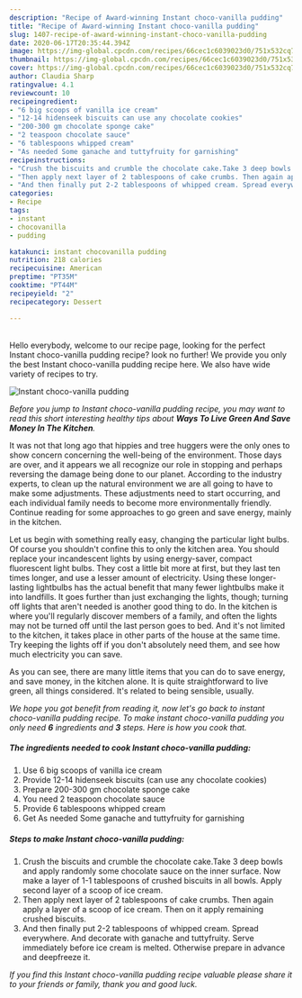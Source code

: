 ```yaml
---
description: "Recipe of Award-winning Instant choco-vanilla pudding"
title: "Recipe of Award-winning Instant choco-vanilla pudding"
slug: 1407-recipe-of-award-winning-instant-choco-vanilla-pudding
date: 2020-06-17T20:35:44.394Z
image: https://img-global.cpcdn.com/recipes/66cec1c6039023d0/751x532cq70/instant-choco-vanilla-pudding-recipe-main-photo.jpg
thumbnail: https://img-global.cpcdn.com/recipes/66cec1c6039023d0/751x532cq70/instant-choco-vanilla-pudding-recipe-main-photo.jpg
cover: https://img-global.cpcdn.com/recipes/66cec1c6039023d0/751x532cq70/instant-choco-vanilla-pudding-recipe-main-photo.jpg
author: Claudia Sharp
ratingvalue: 4.1
reviewcount: 10
recipeingredient:
- "6 big scoops of vanilla ice cream"
- "12-14 hidenseek biscuits can use any chocolate cookies"
- "200-300 gm chocolate sponge cake"
- "2 teaspoon chocolate sauce"
- "6 tablespoons whipped cream"
- "As needed Some ganache and tuttyfruity for garnishing"
recipeinstructions:
- "Crush the biscuits and crumble the chocolate cake.Take 3 deep bowls and apply randomly some chocolate sauce on the inner surface. Now make a layer of 1-1 tablespoons of crushed biscuits in all bowls. Apply second layer of a scoop of ice cream."
- "Then apply next layer of 2 tablespoons of cake crumbs. Then again apply a layer of a scoop of ice cream. Then on it apply remaining crushed biscuits."
- "And then finally put 2-2 tablespoons of whipped cream. Spread everywhere. And decorate with ganache and tuttyfruity. Serve immediately before ice cream is melted. Otherwise prepare in advance and deepfreeze it."
categories:
- Recipe
tags:
- instant
- chocovanilla
- pudding

katakunci: instant chocovanilla pudding 
nutrition: 218 calories
recipecuisine: American
preptime: "PT35M"
cooktime: "PT44M"
recipeyield: "2"
recipecategory: Dessert

---
```

<br>
Hello everybody, welcome to our recipe page, looking for the perfect Instant choco-vanilla pudding recipe? look no further! We provide you only the best Instant choco-vanilla pudding recipe here. We also have wide variety of recipes to try.
<br>


![Instant choco-vanilla pudding](https://img-global.cpcdn.com/recipes/66cec1c6039023d0/751x532cq70/instant-choco-vanilla-pudding-recipe-main-photo.jpg)

<i>Before you jump to Instant choco-vanilla pudding recipe, you may want to read this short interesting healthy tips about 
<strong>Ways To Live Green And Save Money In The Kitchen</strong>.</i>
</br>

It was not that long ago that hippies and tree huggers were the only ones to show concern concerning the well-being of the environment. Those days are over, and it appears we all recognize our role in stopping and perhaps reversing the damage being done to our planet. According to the industry experts, to clean up the natural environment we are all going to have to make some adjustments. These adjustments need to start occurring, and each individual family needs to become more environmentally friendly. Continue reading for some approaches to go green and save energy, mainly in the kitchen.

Let us begin with something really easy, changing the particular light bulbs. Of course you shouldn't confine this to only the kitchen area. You should replace your incandescent lights by using energy-saver, compact fluorescent light bulbs. They cost a little bit more at first, but they last ten times longer, and use a lesser amount of electricity. Using these longer-lasting lightbulbs has the actual benefit that many fewer lightbulbs make it into landfills. It goes further than just exchanging the lights, though; turning off lights that aren't needed is another good thing to do. In the kitchen is where you'll regularly discover members of a family, and often the lights may not be turned off until the last person goes to bed. And it's not limited to the kitchen, it takes place in other parts of the house at the same time. Try keeping the lights off if you don't absolutely need them, and see how much electricity you can save.

As you can see, there are many little items that you can do to save energy, and save money, in the kitchen alone. It is quite straightforward to live green, all things considered. It's related to being sensible, usually.


<i>We hope you got benefit from reading it, now let's go back to instant choco-vanilla pudding recipe. To make instant choco-vanilla pudding you only need <strong>6</strong> ingredients and <strong>3</strong> steps. Here is how you cook that.
</i>

##### The ingredients needed to cook Instant choco-vanilla pudding:

1. Use 6 big scoops of vanilla ice cream
1. Provide 12-14 hidenseek biscuits (can use any chocolate cookies)
1. Prepare 200-300 gm chocolate sponge cake
1. You need 2 teaspoon chocolate sauce
1. Provide 6 tablespoons whipped cream
1. Get As needed Some ganache and tuttyfruity for garnishing


##### Steps to make Instant choco-vanilla pudding:

1. Crush the biscuits and crumble the chocolate cake.Take 3 deep bowls and apply randomly some chocolate sauce on the inner surface. Now make a layer of 1-1 tablespoons of crushed biscuits in all bowls. Apply second layer of a scoop of ice cream.
1. Then apply next layer of 2 tablespoons of cake crumbs. Then again apply a layer of a scoop of ice cream. Then on it apply remaining crushed biscuits.
1. And then finally put 2-2 tablespoons of whipped cream. Spread everywhere. And decorate with ganache and tuttyfruity. Serve immediately before ice cream is melted. Otherwise prepare in advance and deepfreeze it.


<i>If you find this Instant choco-vanilla pudding recipe valuable please share it to your friends or family, thank you and good luck.</i>
